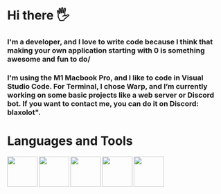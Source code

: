 <h1>Hi there 🖐️</h1>

### I'm a developer, and I love to write code because I think that making your own application starting with 0 is something awesome and fun to do/
### I'm using the M1 Macbook Pro, and I like to code in Visual Studio Code. For Terminal, I chose Warp, and I’m currently working on some basic projects like a web server or Discord bot. If you want to contact me, you can do it on Discord: blaxolot".

<h1>Languages and Tools</h1>

<img align=left width="70px" src="https://cdn.jsdelivr.net/gh/devicons/devicon/icons/python/python-original.svg" />
<img align="left" width="70px" src="https://cdn.jsdelivr.net/gh/devicons/devicon/icons/html5/html5-plain.svg" />    
<img align="left" width="70px" src="https://cdn.jsdelivr.net/gh/devicons/devicon/icons/css3/css3-plain.svg" />
<img align="left" width="70px" src="https://cdn.jsdelivr.net/gh/devicons/devicon/icons/javascript/javascript-original.svg" />
<img align="left" width="70px" src="https://cdn.jsdelivr.net/gh/devicons/devicon/icons/git/git-original.svg" />
